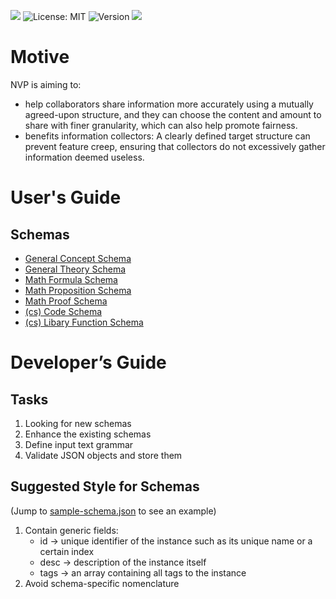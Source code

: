 ![](https://img.shields.io/badge/Note%20Validating%20Protocol-green)
![License: MIT](https://img.shields.io/badge/License-MIT-yellow.svg)
![Version](https://img.shields.io/badge/version-v1.0.0-blue)
![](https://img.shields.io/badge/status-WIP-red)

# Motive
NVP is aiming to:
- help collaborators share information more accurately using a mutually agreed-upon structure, and they can choose the content and amount to share with finer granularity, which can also help promote fairness.
- benefits information collectors: A clearly defined target structure can prevent feature creep, ensuring that collectors do not excessively gather information deemed useless.

# User's Guide
## Schemas
- [General Concept Schema](./JSON%20Schema/gnrl.concept.json)
- [General Theory Schema](./JSON%20Schema/gnrl.theory.json)
- [Math Formula Schema](./JSON%20Schema/math.formula.json)
- [Math Proposition Schema](./JSON%20Schema/math.proposition.json)
- [Math Proof Schema](./JSON%20Schema/math.proof.json)
- [(cs) Code Schema](./JSON%20Schema/cs.code.json)
- [(cs) Libary Function Schema](./JSON%20Schema/cs.libfunc.json)

# Developer’s Guide

## Tasks
1. Looking for new schemas
2. Enhance the existing schemas
3. Define input text grammar
4. Validate JSON objects and store them

## Suggested Style for Schemas
(Jump to [sample-schema.json](./JSON%20Schema/sample-schema.json) to see an example)  

1. Contain generic fields:  
   - id -> unique identifier of the instance such as its unique name or a certain index  
   - desc -> description of the instance itself  
   - tags -> an array containing all tags to the instance
2. Avoid schema-specific nomenclature
